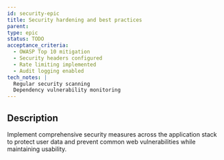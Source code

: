 ```yaml
---
id: security-epic
title: Security hardening and best practices
parent: 
type: epic
status: TODO
acceptance_criteria:
  - OWASP Top 10 mitigation
  - Security headers configured
  - Rate limiting implemented
  - Audit logging enabled
tech_notes: |
  Regular security scanning
  Dependency vulnerability monitoring
---
```


## Description

Implement comprehensive security measures across the application stack to protect user data and prevent common web vulnerabilities while maintaining usability.